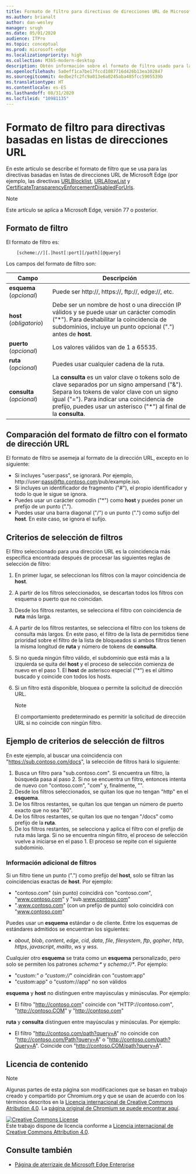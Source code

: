 ```yaml
---
title: Formato de filtro para directivas de direcciones URL de Microsoft Edge
ms.author: brianalt
author: dan-wesley
manager: srugh
ms.date: 05/01/2020
audience: ITPro
ms.topic: conceptual
ms.prod: microsoft-edge
ms.localizationpriority: high
ms.collection: M365-modern-desktop
description: Obtén información sobre el formato de filtro usado para las directivas URLBlocklist y URLAllowlist de Microsoft Edge.
ms.openlocfilehash: 5a0eff1ca7be17fccd1087716d426b13ea302847
ms.sourcegitcommit: 4edbe2fc2fc9a013e6a0245aba485fcc5905539b
ms.translationtype: HT
ms.contentlocale: es-ES
ms.lasthandoff: 08/31/2020
ms.locfileid: "10981135"
---
```

# Formato de filtro para directivas basadas en listas de direcciones URL

En este artículo se describe el formato de filtro que se usa para las directivas basadas en listas de direcciones URL de Microsoft Edge (por ejemplo, las directivas [URLBlocklist](microsoft-edge-policies.md#urlblocklist), [URLAllowList](microsoft-edge-policies.md#urlallowlist) y [CertificateTransparencyEnforcementDisabledForUrls](microsoft-edge-policies.md#certificatetransparencyenforcementdisabledforurls).

> [!NOTE]
> Este artículo se aplica a Microsoft Edge, versión 77 o posterior.

##  <a name="the-filter-format"></a>Formato de filtro

El formato de filtro es:

```
    [scheme://][.]host[:port][/path][@query]
```

Los campos del formato de filtro son:

| Campo | Descripción |
| --- | --- |
| **esquema** (*opcional*) | Puede ser http://, https://, ftp://, edge://, etc. |
| **host** (*obligatorio*) | Debe ser un nombre de host o una dirección IP válidos y se puede usar un carácter comodín ("\*"). Para deshabilitar la coincidencia de subdominios, incluye un punto opcional (".") antes de **host**. |
| **puerto** (*opcional*) | Los valores válidos van de 1 a 65535. |
| **ruta** (*opcional*) | Puedes usar cualquier cadena de la ruta. |
| **consulta** (*opcional*) | La **consulta** es un valor clave o tokens solo de clave separados por un signo ampersand ("&"). Separa los tokens de valor clave con un signo igual ("="). Para indicar una coincidencia de prefijo, puedes usar un asterisco ("\*") al final de la **consulta**. |

##  <a name="comparing-the-filter-format-to-the-url-format"></a>Comparación del formato de filtro con el formato de dirección URL

El formato de filtro se asemeja al formato de la dirección URL, excepto en lo siguiente:

- Si incluyes "user:pass", se ignorará. Por ejemplo, http://user:pass@ftp.contoso.com/pub/example.iso.
- Si incluyes un identificador de fragmento ("#"), el propio identificador y todo lo que le sigue se ignora.
- Puedes usar un carácter comodín ("*") como **host** y puedes poner un prefijo de un punto (".").
- Puedes usar una barra diagonal ("/") o un punto (".") como sufijo del **host**. En este caso, se ignora el sufijo.

##  <a name="filter-selection-criteria"></a>Criterios de selección de filtros

El filtro seleccionado para una dirección URL es la coincidencia más específica encontrada después de procesar las siguientes reglas de selección de filtro:

1. En primer lugar, se seleccionan los filtros con la mayor coincidencia de **host**.
2. A partir de los filtros seleccionados, se descartan todos los filtros con esquema o puerto que no coincidan.
3. Desde los filtros restantes, se selecciona el filtro con coincidencia de **ruta** más larga.
4. A partir de los filtros restantes, se selecciona el filtro con los tokens de consulta más largos. En este paso, el filtro de la lista de permitidos tiene prioridad sobre el filtro de la lista de bloqueados si ambos filtros tienen la misma longitud de **ruta** y número de tokens de **consulta**.
5. Si no queda ningún filtro válido, el subdominio que está más a la izquierda se quita del **host** y el proceso de selección comienza de nuevo en el paso 1. El **host** de asterisco especial ("*") es el último buscado y coincide con todos los hosts.
6. Si un filtro está disponible, bloquea o permite la solicitud de dirección URL.

   >[!NOTE]
   >El comportamiento predeterminado es permitir la solicitud de dirección URL si no coincide con ningún filtro.

##  <a name="example-filter-selection-criteria"></a>Ejemplo de criterios de selección de filtros

En este ejemplo, al buscar una coincidencia con "https://sub.contoso.com/docs", la selección de filtros hará lo siguiente:

1. Busca un filtro para "sub.contoso.com". Si encuentra un filtro, la búsqueda pasa al paso 2. Si no se encuentra un filtro, entonces intenta de nuevo con "contoso.com", "com" y, finalmente, "".
2. Desde los filtros seleccionados, se quitan los que no tengan "http" en el **esquema**.
3. De los filtros restantes, se quitan los que tengan un número de puerto exacto que no sea "80".
4. De los filtros restantes, se quitan los que no tengan "/docs" como prefijo de la **ruta**.
5. De los filtros restantes, se selecciona y aplica el filtro con el prefijo de ruta más larga. Si no se encuentra ningún filtro, el proceso de selección vuelve a iniciarse en el paso 1. El proceso se repite con el siguiente subdominio.

###  <a name="additional-filter-information"></a>Información adicional de filtros

Si un filtro tiene un punto (".") como prefijo del **host**, solo se filtran las coincidencias exactas de **host**. Por ejemplo:

- "contoso.com" (sin punto) coincidirá con "contoso.com", "www.contoso.com" y "sub.www.contoso.com"
- ".www.contoso.com" (con un prefijo de punto) solo coincidirá con "www.contoso.com"

Puedes usar un **esquema** estándar o de cliente. Entre los esquemas de estándares admitidos se encuentran los siguientes:

- _about_, _blob_, _content_, _edge_, _cid_, _data_, _file_, _filesystem_, _ftp_, _gopher_, _http_, _https_, _javascript_, _mailto_, _ws_ y _wss_.

Cualquier otro **esquema** se trata como un **esquema** personalizado, pero solo se permiten los patrones _schema:*_ y _schema://*_. Por ejemplo:

- "custom:*" o "custom://*" coincidirán con "custom:app"
- "custom:app" o "custom://app" no son válidos

**esquema** y **host** no distinguen entre mayúsculas y minúsculas. Por ejemplo:

- El filtro "http://contoso.com" coincide con "HTTP://contoso.com", "http://contoso.COM" y "http://contoso.com"

**ruta** y **consulta** distinguen entre mayúsculas y minúsculas. Por ejemplo:

- El filtro "http://contoso.com/path?query=A" no coincide con "http://contoso.com/Path?query=A" o "http://contoso.com/path?Query=A". Coincide con "http://contoso.COM/path?query=A".

##  <a name="content-license"></a>Licencia de contenido

> [!NOTE]
> Algunas partes de esta página son modificaciones que se basan en trabajo creado y compartido por Chromium.org y que se usan de acuerdo con los términos descritos en la [Licencia internacional de Creative Commons Atribution 4.0](http://creativecommons.org/licenses/by/4.0/). La [página original de Chromium se puede encontrar aquí](https://www.chromium.org/administrators/url-blacklist-filter-format).
  
<a rel="license" href="http://creativecommons.org/licenses/by/4.0/"><img alt="Creative Commons License" style="border-width:0" src="https://i.creativecommons.org/l/by/4.0/88x31.png" /></a><br />Este trabajo dispone de licencia conforme a <a rel="license" href="http://creativecommons.org/licenses/by/4.0/">Licencia internacional de Creative Commons Attribution 4.0</a>.

##  <a name="see-also"></a>Consulte también

- [Página de aterrizaje de Microsoft Edge Enterprise](https://aka.ms/EdgeEnterprise)

